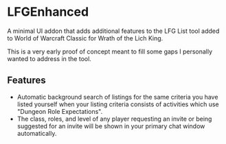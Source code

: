 # LFGEnhanced

A minimal UI addon that adds additional features to the LFG List tool added to
World of Warcraft Classic for Wrath of the Lich King.

This is a very early proof of concept meant to fill some gaps I personally
wanted to address in the tool.

## Features

- Automatic background search of listings for the same criteria you have
  listed yourself when your listing criteria consists of activities which use
  "Dungeon Role Expectations".
- The class, roles, and level of any player requesting an invite or being
  suggested for an invite will be shown in your primary chat window
  automatically.

